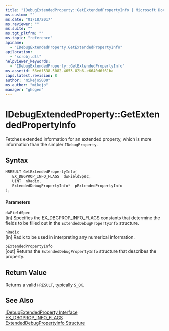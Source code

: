 ```yaml
---
title: "IDebugExtendedProperty::GetExtendedPropertyInfo | Microsoft Docs"
ms.custom: ""
ms.date: "01/18/2017"
ms.reviewer: ""
ms.suite: ""
ms.tgt_pltfrm: ""
ms.topic: "reference"
apiname: 
  - "IDebugExtendedProperty.GetExtendedPropertyInfo"
apilocation: 
  - "scrobj.dll"
helpviewer_keywords: 
  - "IDebugExtendedProperty::GetExtendedPropertyInfo"
ms.assetid: 56edf538-5082-4653-82b6-e6640d6f61ba
caps.latest.revision: 8
author: "mikejo5000"
ms.author: "mikejo"
manager: "ghogen"
---
```

# IDebugExtendedProperty::GetExtendedPropertyInfo
Fetches extended information for an extended property, which is more information than the simpler `IDebugProperty`.  
  
## Syntax  
  
```cpp
HRESULT GetExtendedPropertyInfo(  
   EX_DBGPROP_INFO_FLAGS  dwFieldSpec,  
   UINT  nRadix,  
   ExtendedDebugPropertyInfo*  pExtendedPropertyInfo  
);  
```  
  
#### Parameters  
 `dwFieldSpec`  
 [in] Specifies the EX_DBGPROP_INFO_FLAGS constants that determine the fields to be filled out in the `ExtendedDebugPropertyInfo` structure.  
  
 `nRadix`  
 [in] Radix to be used in interpreting any numerical information.  
  
 `pExtendedPropertyInfo`  
 [out] Returns the `ExtendedDebugPropertyInfo` structure that describes the property.  
  
## Return Value  
 Returns a valid `HRESULT`, typically `S_OK`.  
  
## See Also  
 [IDebugExtendedProperty Interface](../../winscript/reference/idebugextendedproperty-interface.md)   
 [EX_DBGPROP_INFO_FLAGS](../../winscript/reference/ex-dbgprop-info-flags.md)   
 [ExtendedDebugPropertyInfo Structure](../../winscript/reference/extendeddebugpropertyinfo-structure.md)